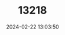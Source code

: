 ---
title: "13218"
category: "Mesocapromys sanfelipensis"
draft: false
date: 2024-02-22 13:03:50
languages:
  English: ["San Felipe Hutia", "Little Earth Hutia"]
  Spanish; Castilian: ["jutia de la tierra"]
---
